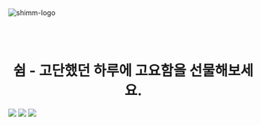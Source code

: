 <br />

![shimm-logo](https://github.com/FRONTENDSCHOOL9/Shimm/assets/153144213/5542dd3b-c300-4cfb-9e78-e10157827a45)

<br />
<br />
<h1 align=center> 쉼 - 고단했던 하루에 고요함을 선물해보세요. </h1>


<img src="https://img.shields.io/badge/styled-components-DB7093?style=for-the-badge&logo=styled-components&logoColor=white" />
<img src="https://img.shields.io/badge/JavaScript-F7DF1E?style=for-the-badge&logo=Javascript&logoColor=white" />
<img src="https://img.shields.io/badge/React-61DAFB?style=for-the-badge&logo=React&logoColor=white">
